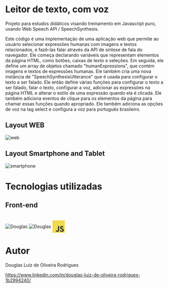 # Leitor de texto, com voz

Projeto para estudos didáticos visando treinamento em Javascript puro, usando Web Speech API / SpeechSynthesis.

Este código é uma implementação de uma aplicação web que permite ao usuário selecionar expressões humanas com imagens e textos relacionados, e fazê-las falar através da API de síntese de fala do navegador. Ele começa declarando variáveis que representam elementos da página HTML, como botões, caixas de texto e seleções. Em seguida, ele define um array de objetos chamado "humanExpressions", que contém imagens e textos de expressões humanas. Ele também cria uma nova instância de "SpeechSynthesisUtterance" que é usada para configurar o texto a ser falado. Ele então define várias funções para configurar o texto a ser falado, falar o texto, configurar a voz, adicionar as expressões na página HTML e alterar o estilo de uma expressão quando ela é clicada. Ele também adiciona eventos de clique para os elementos da página para chamar essas funções quando apropriado. Ele também adiciona as opções de voz na tag select e configura a voz para português brasileiro.

## Layout WEB
![web](https://user-images.githubusercontent.com/110262864/213230897-9d105bee-9986-43d7-8de7-ef9c9afbafd2.jpg)

## Layout Smartphone and Tablet
![smartphone](https://user-images.githubusercontent.com/110262864/213230918-16326c6d-32b9-4786-8c02-e887c22c0a71.jpg)

# Tecnologias utilizadas
## Front-end
<div style="display: inline_block"><br>
<img align="center" alt="Douglas" height="40" width="40" src="https://cdn.jsdelivr.net/gh/devicons/devicon/icons/html5/html5-original-wordmark.svg" />
<img align="center" alt="Douglas" height="40" width="40" src="https://cdn.jsdelivr.net/gh/devicons/devicon/icons/css3/css3-original-wordmark.svg" />          
<img align="center" alt="Douglas" height="40" width="40" src="https://raw.githubusercontent.com/devicons/devicon/master/icons/javascript/javascript-original.svg" />     
</div>        

# Autor

Douglas Luiz de Oliveira Rodrigues

https://www.linkedin.com/in/douglas-luiz-de-oliveira-rodrigues-1b2994240/
